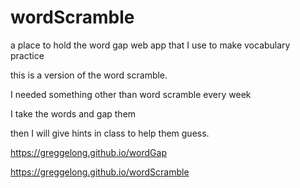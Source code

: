 # wordScramble
a place to hold the word gap web app that I use to  make vocabulary practice

this is a version of the word scramble. 

I needed something other than word scramble every week 

 I take the words and gap them

then I will give hints in class to help them guess.

https://greggelong.github.io/wordGap


https://greggelong.github.io/wordScramble


